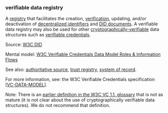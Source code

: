 ### verifiable data registry

<p class="c8"><span class="c9">A </span><span class="c2 c9"><a class="c3" href="#h.farjhbxfa3lh">registry</a></span><span class="c9">&nbsp;that facilitates the creation, </span><span class="c2 c9"><a class="c3" href="#h.2bnb6g8na7cu">verification</a></span><span class="c9">, updating, and/or deactivation of </span><span class="c2 c9"><a class="c3" href="#h.x1jp59hgbk2l">decentralized identifiers</a></span><span class="c9">&nbsp;and </span><span class="c2 c9"><a class="c3" href="#h.yjwocacp570p">DID documents</a></span><span class="c9">. A verifiable data registry may also be used for other </span><span class="c2 c9"><a class="c3" href="#h.422iwwfur12">cryptographically-verifiable</a></span><span class="c9">&nbsp;data structures such as </span><span class="c2 c9"><a class="c3" href="#h.co5algna3zkh">verifiable credentials</a></span><span class="c0 c9">. </span></p><p class="c8"><span>Source: </span><span class="c2"><a class="c3" href="https://www.google.com/url?q=https://www.w3.org/TR/did-core/%23terminology&amp;sa=D&amp;source=editors&amp;ust=1706779842917783&amp;usg=AOvVaw2xmcQRrr7sgzo_WGVCT0B5">W3C DID</a></span></p><p class="c8"><span>Mental model: </span><span class="c2"><a class="c3" href="https://www.google.com/url?q=https://www.w3.org/TR/vc-data-model/%23roles&amp;sa=D&amp;source=editors&amp;ust=1706779842918061&amp;usg=AOvVaw1GN-ho0OJ6g-glUBALwfBM">W3C Verifiable Credentials Data Model Roles &amp; Information Flows</a></span></p><p class="c8"><span>See also: </span><span class="c2"><a class="c3" href="#h.9tt1qpgdfnxs">authoritative source</a></span><span>, </span><span class="c2"><a class="c3" href="#h.5kzln6m5e8j5">trust registry</a></span><span>, </span><span class="c2"><a class="c3" href="#h.ceh3cl4l0xnp">system of record</a></span><span class="c0">.</span></p><p class="c8"><span class="c9">For more information, see: the W3C Verifiable Credentials specification [</span><span class="c9 c38"><a class="c3" href="https://www.google.com/url?q=https://www.w3.org/TR/did-core/%23bib-vc-data-model&amp;sa=D&amp;source=editors&amp;ust=1706779842918524&amp;usg=AOvVaw296H13i0xOh9FeIfYLPk7D">VC-DATA-MODEL</a></span><span class="c9">].</span></p><p class="c8"><span>Note: There is an </span><span class="c2"><a class="c3" href="https://www.google.com/url?q=https://www.w3.org/TR/vc-data-model/%23terminology&amp;sa=D&amp;source=editors&amp;ust=1706779842918801&amp;usg=AOvVaw0VoO5ZuHxcsQZITDNZonJv">earlier definition in the W3C VC 1.1. glossary</a></span><span class="c0">&nbsp;that is not as mature (it is not clear about the use of cryptographically verifiable data structures). We do not recommend that definition.</span></p>